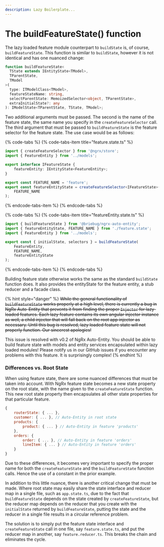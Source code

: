 ```yaml
---
description: Lazy Boilerplate...
---
```


# The buildFeatureState\(\) function

The lazy loaded feature module counterpart to `buildState` is, of course, `buildFeatureState`. This function is similar to `buildState`, however it is not identical and has one nuanced change:

```typescript
function buildFeatureState<
  TState extends IEntityState<TModel>, 
  TParentState, 
  TModel
>(
  type: ITModelClass<TModel>,
  featureStateName: string,
  selectParentState: MemoizedSelector<object, TParentState>,
  extraInitialState?: any
): IModelState<TParentState, TState, TModel>;
```

Two additional arguments must be passed. The second is the name of the feature state, the same name you specify in the `createFeatureSelector` call. The third argument that must be passed to `buildFeatureState` is the feature selector for the feature state. The use case would be as follows:

{% code-tabs %}
{% code-tabs-item title="feature.state.ts" %}
```typescript
import { createFeatureSelector } from '@ngrx/store';
import { FeatureEntity } from '../models';

export interface IFeatureState {
    featureEntity: IEntityState<FeatureEntity>;
}

export const FEATURE_NAME = 'feature';
export const featureEntityState = createFeatureSelector<IFeatureState>(
    FEATURE_NAME
);
```
{% endcode-tabs-item %}
{% endcode-tabs %}

{% code-tabs %}
{% code-tabs-item title="featureEntity.state.ts" %}
```typescript
import { buildFeatureState } from '@briebug/ngrx-auto-entity';
import { featureEntityState, FEATURE_NAME } from './feature.state';
import { FeatureEntity } from '../models';

export const { initialState, selectors } = buildFeatureState(
    FeatureEntity,
    FEATURE_NAME,
    featureEntityState
);
```
{% endcode-tabs-item %}
{% endcode-tabs %}

Building feature state otherwise works the same as the standard `buildState` function does. It also provides the entityState for the feature entity, a stub reducer and a facade class. 

{% hint style="danger" %}
~~While the general functionality of `buildFeatureState` works properly at a high level, there is currently a bug in NgRx Auto-Entity that prevents it from finding the proper `Injector` for lazy-loaded features. Each lazy feature contains its own angular injector instance as well, a child injector that will fall back on the root app injector as necessary.  Until this bug is resolved, lazy loaded feature state will not properly function. Our sincerest apologies!~~

This issue is resolved with v0.2 of NgRx Auto-Entity. You should be able to build feature state with models and entity services encapsulated within lazy loaded modules! Please notify us in our GitHub issues if you encounter any problems with this feature. It is surprisingly complex!
{% endhint %}

### Differences vs. Root State

When using feature state, there are some nuanced differences that must be taken into account. With NgRx feature state becomes a new state property on the root state, with the name given to the `createFeatureState` function. This new root state property then encapsulates all other state properties for that particular feature.

```javascript
{
    routerState: { ... }, 
    customer: { ... }, // Auto-Entity in root state
    products: {
        product: { ... } // Auto-Entity in feature 'products'
    },
    orders: {
        order: { ... }, // Auto-Entity in feature 'orders'
        lineItem: { ... } // Auto-Entity in feature 'orders'
    }
}
```

Due to these differences, it becomes very important to specify the proper name for both the `createFeatureState` and the `buildFeatureState` function calls. Hence the use of a constant in the prior example.

In addition to this little nuance, there is another critical change that must be made. Where root state may easily share the state interface and reducer map in a single file, such as `app.state.ts`, due to the fact that `buildFeatureState` depends on the state created by `createFeatureState`, but the reducer map depends on the reducer that you create with the `initialState` returned by `buildFeatureState`, putting the state and the reducer in a single file results in a circular reference problem.

The solution is to simply put the feature state interface and `createFeatureState` call in one file, say `feature.state.ts`, and put the reducer map in another, say `feature.reducer.ts`. This breaks the chain and eliminates the cycle. 

